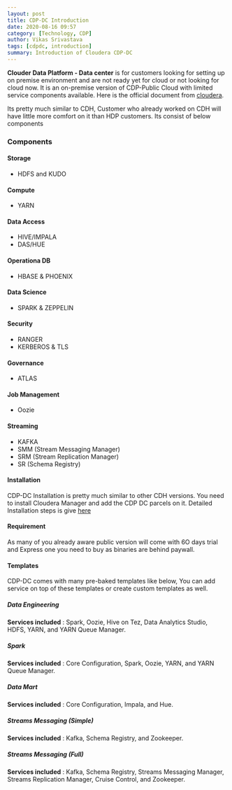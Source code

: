 ```yaml
---
layout: post
title: CDP-DC Introduction
date: 2020-08-16 09:57
category: [Technology, CDP]
author: Vikas Srivastava
tags: [cdpdc, introduction]
summary: Introduction of Cloudera CDP-DC
---
```


**Clouder Data Platform - Data center** is for customers looking for setting up on premise environment and are not ready yet for cloud or not looking for cloud now. It is an on-premise version of CDP-Public Cloud with limited service components available. Here is the official document from [cloudera](https://docs.cloudera.com/cloudera-manager/7.1.3/installation/topics/cdpdc-installation.html).

Its pretty much similar to CDH, Customer who already worked on CDH will have little more comfort on it than HDP customers. Its consist of below components

### Components
#### **Storage**
* HDFS and KUDO

#### **Compute**
* YARN

#### **Data Access**
* HIVE/IMPALA
* DAS/HUE

#### **Operationa DB**
* HBASE & PHOENIX

#### **Data Science**
* SPARK & ZEPPELIN

#### **Security**
* RANGER
* KERBEROS & TLS

#### **Governance**
* ATLAS

#### **Job Management**
* Oozie

#### **Streaming**
* KAFKA
* SMM (Stream Messaging Manager)
* SRM (Stream Replication Manager)
* SR (Schema Registry)

#### **Installation**
CDP-DC Installation is pretty much similar to other CDH versions. You need to install Cloudera Manager and add the CDP DC parcels on it. Detailed Installation steps is give [here](../../posts/CDP-DC-Installation)

#### **Requirement**
As many of you already aware public version will come with 6O days trial and Express one you need to buy as binaries are behind paywall.

#### **Templates**
CDP-DC comes with many pre-baked templates like below, You can add service on top of these templates or create custom templates as well.

##### **Data Engineering**
**Services included** : Spark, Oozie, Hive on Tez, Data Analytics Studio, HDFS, YARN, and YARN Queue Manager.

##### **Spark**
**Services included** : Core Configuration, Spark, Oozie, YARN, and YARN Queue Manager.

##### **Data Mart**
**Services included** : Core Configuration, Impala, and Hue.

##### **Streams Messaging (Simple)**
**Services included** : Kafka, Schema Registry, and Zookeeper.

##### **Streams Messaging (Full)**
**Services included** : Kafka, Schema Registry, Streams Messaging Manager, Streams Replication Manager, Cruise Control, and Zookeeper.